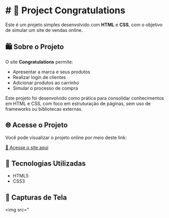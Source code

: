 
<h1># 🎉 Project Congratulations</h1>


Este é um projeto simples desenvolvido com **HTML** e **CSS**, com o objetivo de simular um site de vendas online.

## 🛍️ Sobre o Projeto

O site **Congratulations** permite:

- Apresentar a marca e seus produtos
- Realizar login de clientes
- Adicionar produtos ao carrinho
- Simular o processo de compra

Este projeto foi desenvolvido como prática para consolidar conhecimentos em HTML e CSS, com foco em estruturação de páginas, sem uso de frameworks ou bibliotecas externas.

## 🌐 Acesse o Projeto

Você pode visualizar o projeto online por meio deste link:

[🔗 Acesse o site aqui](https://seulink.com)  


## 📁 Tecnologias Utilizadas

- HTML5
- CSS3

## 📸 Capturas de Tela
<img src="

